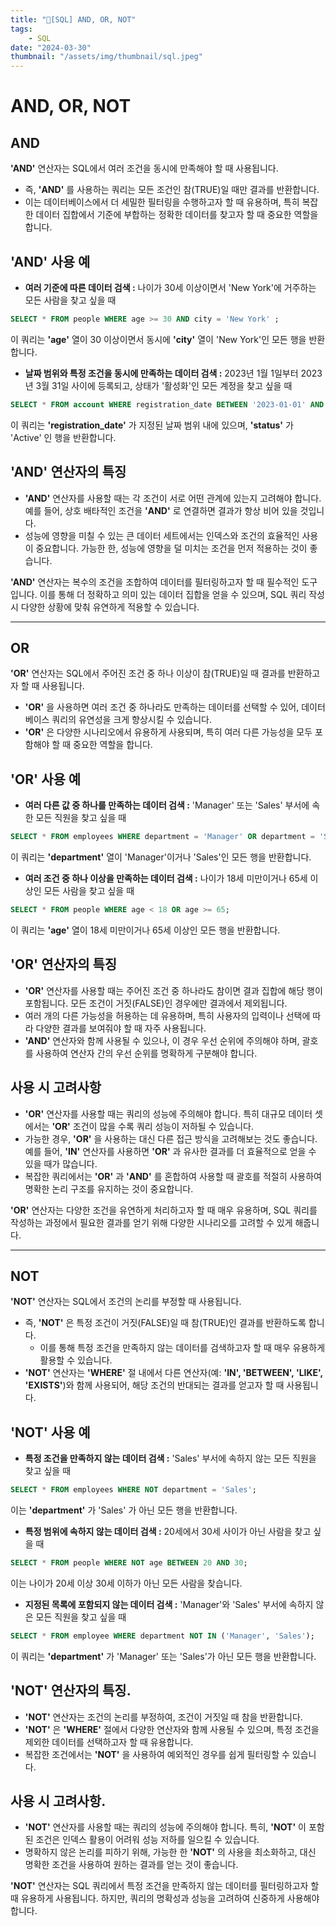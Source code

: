 ```yaml
---
title: "💉[SQL] AND, OR, NOT"
tags:
    - SQL
date: "2024-03-30"
thumbnail: "/assets/img/thumbnail/sql.jpeg"
---
```


# AND, OR, NOT

## AND
**'AND'** 연산자는 SQL에서 여러 조건을 동시에 만족해야 할 때 사용됩니다.
- 즉, **'AND'** 를 사용하는 쿼리는 모든 조건인 참(TRUE)일 때만 결과를 반환합니다.
- 이는 데이터베이스에서 더 세밀한 필터링을 수행하고자 할 때 유용하며, 특히 복잡한 데이터 집합에서 기준에 부합하는 정확한 데이터를 찾고자 할 때 중요한 역할을 합니다.

## 'AND' 사용 예
- **여러 기준에 따른 데이터 검색 :** 나이가 30세 이상이면서 'New York'에 거주하는 모든 사람을 찾고 싶을 때
```sql
SELECT * FROM people WHERE age >= 30 AND city = 'New York' ;
```
이 쿼리는 **'age'** 열이 30 이상이면서 동시에 **'city'** 열이 'New York'인 모든 행을 반환합니다.

- **날짜 범위와 특정 조건을 동시에 만족하는 데이터 검색 :** 2023년 1월 1일부터 2023년 3월 31일 사이에 등록되고, 상태가 '활성화'인 모든 계정을 찾고 싶을 때
```sql
SELECT * FROM account WHERE registration_date BETWEEN '2023-01-01' AND '2023-03-31' AND status = 'Active';
```
이 쿼리는 **'registration_date'** 가 지정된 날짜 범위 내에 있으며, **'status'** 가 'Active' 인 행을 반환합니다.

## 'AND' 연산자의 특징
- **'AND'** 연산자를 사용할 때는 각 조건이 서로 어떤 관계에 있는지 고려해야 합니다. 예를 들어, 상호 배타적인 조건을 **'AND'** 로 연결하면 결과가 항상 비어 있을 것입니다.
- 성능에 영향을 미칠 수 있는 큰 데이터 세트에서는 인덱스와 조건의 효율적인 사용이 중요합니다. 가능한 한, 성능에 영향을 덜 미치는 조건을 먼저 적용하는 것이 좋습니다.

**'AND'** 연산자는 복수의 조건을 조합하여 데이터를 필터링하고자 할 때 필수적인 도구입니다.
이를 통해 더 정확하고 의미 있는 데이터 집합을 얻을 수 있으며, SQL 쿼리 작성 시 다양한 상황에 맞춰 유연하게 적용할 수 있습니다.

---

## OR
**'OR'** 연산자는 SQL에서 주어진 조건 중 하나 이상이 참(TRUE)일 때 결과를 반환하고자 할 때 사용됩니다.
- **'OR'** 을 사용하면 여러 조건 중 하나라도 만족하는 데이터를 선택할 수 있어, 데이터베이스 쿼리의 유연성을 크게 향상시킬 수 있습니다.
- **'OR'** 은 다양한 시나리오에서 유용하게 사용되며, 특히 여러 다른 가능성을 모두 포함해야 할 때 중요한 역할을 합니다.

## 'OR' 사용 예
- **여러 다른 값 중 하나를 만족하는 데이터 검색 :** 'Manager' 또는 'Sales' 부서에 속한 모든 직원을 찾고 싶을 때
```sql
SELECT * FROM employees WHERE department = 'Manager' OR department = 'Sales';
```
이 쿼리는 **'department'** 열이 'Manager'이거나 'Sales'인 모든 행을 반환합니다.

- **여러 조건 중 하나 이상을 만족하는 데이터 검색 :** 나이가 18세 미만이거나 65세 이상인 모든 사람을 찾고 싶을 때
```sql
SELECT * FROM people WHERE age < 18 OR age >= 65;
```
이 쿼리는 **'age'** 열이 18세 미만이거나 65세 이상인 모든 행을 반환합니다.

## 'OR' 연산자의 특징
- **'OR'** 연산자를 사용할 때는 주어진 조건 중 하나라도 참이면 결과 집합에 해당 행이 포함됩니다. 모든 조건이 거짓(FALSE)인 경우에만 결과에서 제외됩니다.
- 여러 개의 다른 가능성을 허용하는 데 유용하며, 특히 사용자의 입력이나 선택에 따라 다양한 결과를 보여줘야 할 때 자주 사용됩니다.
- **'AND'** 연산자와 함께 사용될 수 있으나, 이 경우 우선 순위에 주의해야 하며, 괄호를 사용하여 연산자 간의 우선 순위를 명확하게 구분해야 합니다.

## 사용 시 고려사항
- **'OR'** 연산자를 사용할 때는 쿼리의 성능에 주의해야 합니다. 특히 대규모 데이터 셋에서는 **'OR'** 조건이 많을 수록 쿼리 성능이 저하될 수 있습니다.
- 가능한 경우, **'OR'** 을 사용하는 대신 다른 접근 방식을 고려해보는 것도 좋습니다. 예를 들어, **'IN'** 연산자를 사용하면 **'OR'** 과 유사한 결과를 더 효율적으로 얻을 수 있을 때가 많습니다.
- 복잡한 쿼리에서는 **'OR'** 과 **'AND'** 를 혼합하여 사용할 때 괄호를 적절히 사용하여 명확한 논리 구조를 유지하는 것이 중요합니다.

**'OR'** 연산자는 다양한 조건을 유연하게 처리하고자 할 때 매우 유용하며, SQL 쿼리를 작성하는 과정에서 필요한 결과를 얻기 위해 다양한 시나리오를 고려할 수 있게 해줍니다.

---

## NOT
**'NOT'** 연산자는 SQL에서 조건의 논리를 부정할 때 사용됩니다.
- 즉, **'NOT'** 은 특정 조건이 거짓(FALSE)일 때 참(TRUE)인 결과를 반환하도록 합니다.
    - 이를 통해 특정 조건을 만족하지 않는 데이터를 검색하고자 할 때 매우 유용하게 활용할 수 있습니다.
- **'NOT'** 연산자는 **'WHERE'** 절 내에서 다른 연산자(예: **'IN', 'BETWEEN', 'LIKE', 'EXISTS'**)와 함께 사용되어, 해당 조건의 반대되는 결과를 얻고자 할 때 사용됩니다.

## 'NOT' 사용 예
- **특정 조건을 만족하지 않는 데이터 검색 :** 'Sales' 부서에 속하지 않는 모든 직원을 찾고 싶을 때
```sql
SELECT * FROM employees WHERE NOT department = 'Sales';
```
이는 **'department'** 가 'Sales' 가 아닌 모든 행을 반환합니다.

- **특정 범위에 속하지 않는 데이터 검색 :** 20세에서 30세 사이가 아닌 사람을 찾고 싶을 때
```sql
SELECT * FROM people WHERE NOT age BETWEEN 20 AND 30;
```
이는 나이가 20세 이상 30세 이하가 아닌 모든 사람을 찾습니다.

- **지정된 목록에 포함되지 않는 데이터 검색 :** 'Manager'와 'Sales' 부서에 속하지 않은 모든 직원을 찾고 싶을 때
```sql
SELECT * FROM employee WHERE department NOT IN ('Manager', 'Sales');
```
이 쿼리는 **'department'** 가 'Manager' 또는 'Sales'가 아닌 모든 행을 반환합니다.

## 'NOT' 연산자의 특징.
- **'NOT'** 연산자는 조건의 논리를 부정하여, 조건이 거짓일 때 참을 반환합니다.
- **'NOT'** 은 **'WHERE'** 절에서 다양한 연산자와 함께 사용될 수 있으며, 특정 조건을 제외한 데이터를 선택하고자 할 때 유용합니다.
- 복잡한 조건에서는 **'NOT'** 을 사용하여 예외적인 경우를 쉽게 필터링할 수 있습니다.

## 사용 시 고려사항.
- **'NOT'** 연산자를 사용할 때는 쿼리의 성능에 주의해야 합니다. 특히, **'NOT'** 이 포함된 조건은 인덱스 활용이 어려워 성능 저하를 일으킬 수 있습니다.
- 명확하지 않은 논리를 피하기 위해, 가능한 한 **'NOT'** 의 사용을 최소화하고, 대신 명확한 조건을 사용하여 원하는 결과를 얻는 것이 좋습니다.

**'NOT'** 연산자는 SQL 쿼리에서 특정 조건을 만족하지 않는 데이터를 필터링하고자 할 때 유용하게 사용됩니다.
하지만, 쿼리의 명확성과 성능을 고려하여 신중하게 사용해야 합니다.
